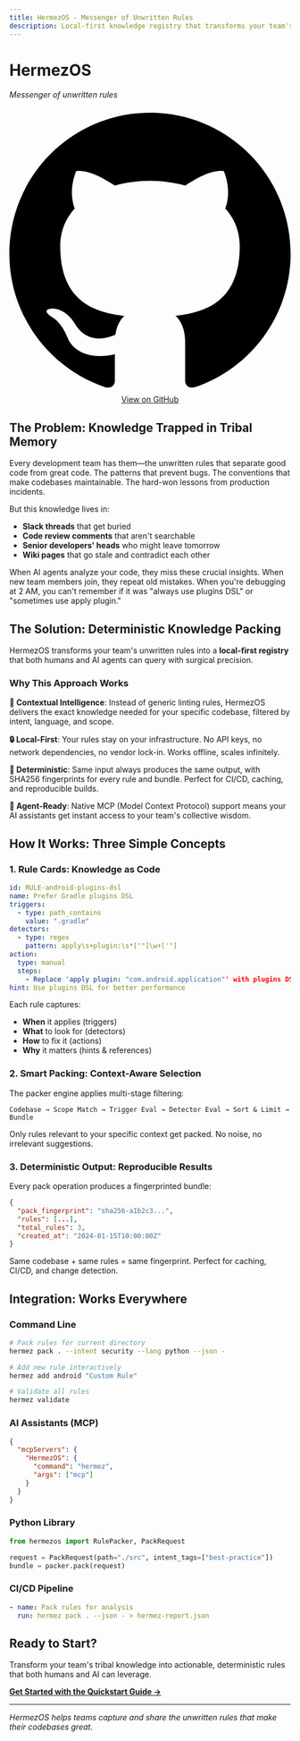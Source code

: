 ```yaml
---
title: HermezOS - Messenger of Unwritten Rules
description: Local-first knowledge registry that transforms your team's unwritten rules into deterministic, AI-ready context packs.
---
```


# HermezOS
*Messenger of unwritten rules*

<div style="text-align: center; margin: 1.5rem 0;">
  <a href="https://github.com/thecombatwombat/hermezos" class="repo-link" target="_blank" rel="noopener">
    <svg xmlns="http://www.w3.org/2000/svg" viewBox="0 0 24 24">
      <path d="M12 0c-6.626 0-12 5.373-12 12 0 5.302 3.438 9.8 8.207 11.387.599.111.793-.261.793-.577v-2.234c-3.338.726-4.033-1.416-4.033-1.416-.546-1.387-1.333-1.756-1.333-1.756-1.089-.745.083-.729.083-.729 1.205.084 1.839 1.237 1.839 1.237 1.07 1.834 2.807 1.304 3.492.997.107-.775.418-1.305.762-1.604-2.665-.305-5.467-1.334-5.467-5.931 0-1.311.469-2.381 1.236-3.221-.124-.303-.535-1.524.117-3.176 0 0 1.008-.322 3.301 1.23.957-.266 1.983-.399 3.003-.404 1.02.005 2.047.138 3.006.404 2.291-1.552 3.297-1.23 3.297-1.23.653 1.653.242 2.874.118 3.176.77.84 1.235 1.911 1.235 3.221 0 4.609-2.807 5.624-5.479 5.921.43.372.823 1.102.823 2.222v3.293c0 .319.192.694.801.576 4.765-1.589 8.199-6.086 8.199-11.386 0-6.627-5.373-12-12-12z"/>
    </svg>
    View on GitHub
  </a>
</div>

## The Problem: Knowledge Trapped in Tribal Memory

Every development team has them—the unwritten rules that separate good code from great code. The patterns that prevent bugs. The conventions that make codebases maintainable. The hard-won lessons from production incidents.

But this knowledge lives in:
- **Slack threads** that get buried
- **Code review comments** that aren't searchable
- **Senior developers' heads** who might leave tomorrow
- **Wiki pages** that go stale and contradict each other

When AI agents analyze your code, they miss these crucial insights. When new team members join, they repeat old mistakes. When you're debugging at 2 AM, you can't remember if it was "always use plugins DSL" or "sometimes use apply plugin."

## The Solution: Deterministic Knowledge Packing

HermezOS transforms your team's unwritten rules into a **local-first registry** that both humans and AI agents can query with surgical precision.

### Why This Approach Works

**🎯 Contextual Intelligence**: Instead of generic linting rules, HermezOS delivers the exact knowledge needed for your specific codebase, filtered by intent, language, and scope.

**🔒 Local-First**: Your rules stay on your infrastructure. No API keys, no network dependencies, no vendor lock-in. Works offline, scales infinitely.

**🎲 Deterministic**: Same input always produces the same output, with SHA256 fingerprints for every rule and bundle. Perfect for CI/CD, caching, and reproducible builds.

**🤖 Agent-Ready**: Native MCP (Model Context Protocol) support means your AI assistants get instant access to your team's collective wisdom.

## How It Works: Three Simple Concepts

### 1. **Rule Cards**: Knowledge as Code
```yaml
id: RULE-android-plugins-dsl
name: Prefer Gradle plugins DSL
triggers:
  - type: path_contains
    value: ".gradle"
detectors:
  - type: regex
    pattern: apply\s+plugin:\s*['"]\w+['"]
action:
  type: manual
  steps:
    - Replace 'apply plugin: "com.android.application"' with plugins DSL
hint: Use plugins DSL for better performance
```

Each rule captures:
- **When** it applies (triggers)
- **What** to look for (detectors)
- **How** to fix it (actions)
- **Why** it matters (hints & references)

### 2. **Smart Packing**: Context-Aware Selection

The packer engine applies multi-stage filtering:

```
Codebase → Scope Match → Trigger Eval → Detector Eval → Sort & Limit → Bundle
```

Only rules relevant to your specific context get packed. No noise, no irrelevant suggestions.

### 3. **Deterministic Output**: Reproducible Results

Every pack operation produces a fingerprinted bundle:

```json
{
  "pack_fingerprint": "sha256-a1b2c3...",
  "rules": [...],
  "total_rules": 3,
  "created_at": "2024-01-15T10:00:00Z"
}
```

Same codebase + same rules = same fingerprint. Perfect for caching, CI/CD, and change detection.

## Integration: Works Everywhere

### Command Line
```bash
# Pack rules for current directory
hermez pack . --intent security --lang python --json -

# Add new rule interactively
hermez add android "Custom Rule"

# Validate all rules
hermez validate
```

### AI Assistants (MCP)
```json
{
  "mcpServers": {
    "HermezOS": {
      "command": "hermez",
      "args": ["mcp"]
    }
  }
}
```

### Python Library
```python
from hermezos import RulePacker, PackRequest

request = PackRequest(path="./src", intent_tags=["best-practice"])
bundle = packer.pack(request)
```

### CI/CD Pipeline
```yaml
- name: Pack rules for analysis
  run: hermez pack . --json - > hermez-report.json
```

## Ready to Start?

Transform your team's tribal knowledge into actionable, deterministic rules that both humans and AI can leverage.

**[Get Started with the Quickstart Guide →](Quickstart.md)**

---

*HermezOS helps teams capture and share the unwritten rules that make their codebases great.*
